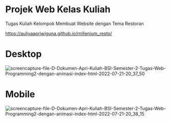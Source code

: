 # Projek Web Kelas Kuliah

Tugas Kuliah Kelompok Membuat Website dengan Tema Restoran

https://auliyaapriwiguna.github.io/millenium_resto/

# Desktop
![screencapture-file-D-Dokumen-Apri-Kuliah-BSI-Semester-2-Tugas-Web-Programming2-dengan-animasi-index-html-2022-07-21-20_37_50](https://user-images.githubusercontent.com/45688720/180227822-e9d8d544-ddae-49a6-8b8e-bbf32f720b86.png)

# Mobile
![screencapture-file-D-Dokumen-Apri-Kuliah-BSI-Semester-2-Tugas-Web-Programming2-dengan-animasi-index-html-2022-07-21-20_38_15](https://user-images.githubusercontent.com/45688720/180227855-43cf926a-4e65-40cf-8105-3dba42402a43.png)

